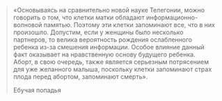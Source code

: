 > «Основываясь на сравнительно новой науке Телегонии, можно говорить о том, что клетки матки обладают информационно-волновой памятью. Поэтому эти клетки запоминают все, что в них произошло. Допустим, если у женщины было несколько партнеров, то велика вероятность рождения ослабленного ребенка из-за смешения информации. Особое влияние данный факт оказывает на нравственную основу будущего ребенка. Аборт, в свою очередь, также является серьезным потрясением для уже желанного малыша, поскольку клетки запоминают страх плода перед абортом, запоминают смерть».
>
> Ебучая попадья
